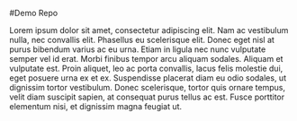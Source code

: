 #Demo Repo

Lorem ipsum dolor sit amet, consectetur adipiscing elit. Nam ac vestibulum nulla, nec convallis elit. Phasellus eu scelerisque elit. Donec eget nisl at purus bibendum varius ac eu urna. Etiam in ligula nec nunc vulputate semper vel id erat. Morbi finibus tempor arcu aliquam sodales. Aliquam et vulputate est. Proin aliquet, leo ac porta convallis, lacus felis molestie dui, eget posuere urna ex et ex. Suspendisse placerat diam eu odio sodales, ut dignissim tortor vestibulum. Donec scelerisque, tortor quis ornare tempus, velit diam suscipit sapien, at consequat purus tellus ac est. Fusce porttitor elementum nisi, et dignissim magna feugiat ut.
